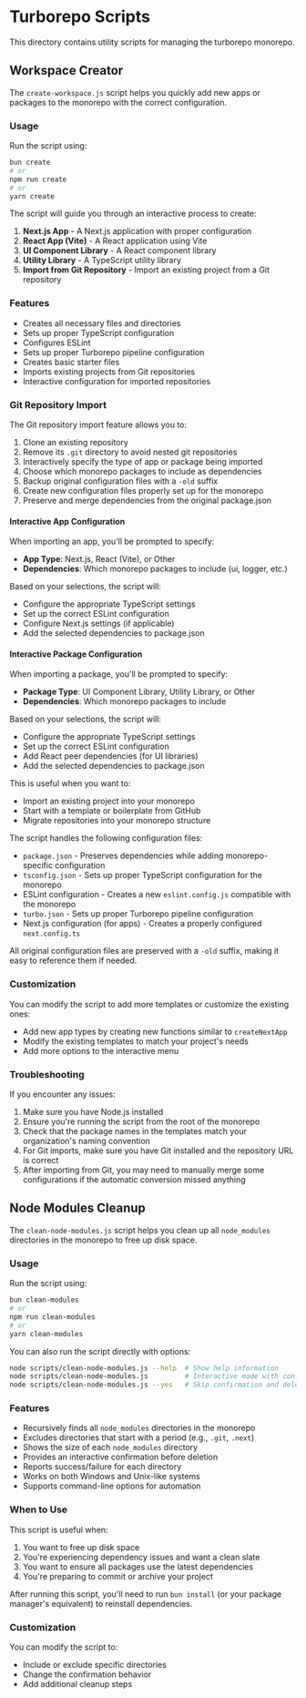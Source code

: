 # Turborepo Scripts

This directory contains utility scripts for managing the turborepo monorepo.

## Workspace Creator

The `create-workspace.js` script helps you quickly add new apps or packages to the monorepo with the correct configuration.

### Usage

Run the script using:

```bash
bun create
# or
npm run create
# or
yarn create
```

The script will guide you through an interactive process to create:

1. **Next.js App** - A Next.js application with proper configuration
2. **React App (Vite)** - A React application using Vite
3. **UI Component Library** - A React component library
4. **Utility Library** - A TypeScript utility library
5. **Import from Git Repository** - Import an existing project from a Git repository

### Features

- Creates all necessary files and directories
- Sets up proper TypeScript configuration
- Configures ESLint
- Sets up proper Turborepo pipeline configuration
- Creates basic starter files
- Imports existing projects from Git repositories
- Interactive configuration for imported repositories

### Git Repository Import

The Git repository import feature allows you to:

1. Clone an existing repository
2. Remove its `.git` directory to avoid nested git repositories
3. Interactively specify the type of app or package being imported
4. Choose which monorepo packages to include as dependencies
5. Backup original configuration files with a `-old` suffix
6. Create new configuration files properly set up for the monorepo
7. Preserve and merge dependencies from the original package.json

#### Interactive App Configuration

When importing an app, you'll be prompted to specify:
- **App Type**: Next.js, React (Vite), or Other
- **Dependencies**: Which monorepo packages to include (ui, logger, etc.)

Based on your selections, the script will:
- Configure the appropriate TypeScript settings
- Set up the correct ESLint configuration
- Configure Next.js settings (if applicable)
- Add the selected dependencies to package.json

#### Interactive Package Configuration

When importing a package, you'll be prompted to specify:
- **Package Type**: UI Component Library, Utility Library, or Other
- **Dependencies**: Which monorepo packages to include

Based on your selections, the script will:
- Configure the appropriate TypeScript settings
- Set up the correct ESLint configuration
- Add React peer dependencies (for UI libraries)
- Add the selected dependencies to package.json

This is useful when you want to:
- Import an existing project into your monorepo
- Start with a template or boilerplate from GitHub
- Migrate repositories into your monorepo structure

The script handles the following configuration files:
- `package.json` - Preserves dependencies while adding monorepo-specific configuration
- `tsconfig.json` - Sets up proper TypeScript configuration for the monorepo
- ESLint configuration - Creates a new `eslint.config.js` compatible with the monorepo
- `turbo.json` - Sets up proper Turborepo pipeline configuration
- Next.js configuration (for apps) - Creates a properly configured `next.config.ts`

All original configuration files are preserved with a `-old` suffix, making it easy to reference them if needed.

### Customization

You can modify the script to add more templates or customize the existing ones:

- Add new app types by creating new functions similar to `createNextApp`
- Modify the existing templates to match your project's needs
- Add more options to the interactive menu

### Troubleshooting

If you encounter any issues:

1. Make sure you have Node.js installed
2. Ensure you're running the script from the root of the monorepo
3. Check that the package names in the templates match your organization's naming convention
4. For Git imports, make sure you have Git installed and the repository URL is correct
5. After importing from Git, you may need to manually merge some configurations if the automatic conversion missed anything 

## Node Modules Cleanup

The `clean-node-modules.js` script helps you clean up all `node_modules` directories in the monorepo to free up disk space.

### Usage

Run the script using:

```bash
bun clean-modules
# or
npm run clean-modules
# or
yarn clean-modules
```

You can also run the script directly with options:

```bash
node scripts/clean-node-modules.js --help  # Show help information
node scripts/clean-node-modules.js         # Interactive mode with confirmation
node scripts/clean-node-modules.js --yes   # Skip confirmation and delete all directories
```

### Features

- Recursively finds all `node_modules` directories in the monorepo
- Excludes directories that start with a period (e.g., `.git`, `.next`)
- Shows the size of each `node_modules` directory
- Provides an interactive confirmation before deletion
- Reports success/failure for each directory
- Works on both Windows and Unix-like systems
- Supports command-line options for automation

### When to Use

This script is useful when:

1. You want to free up disk space
2. You're experiencing dependency issues and want a clean slate
3. You want to ensure all packages use the latest dependencies
4. You're preparing to commit or archive your project

After running this script, you'll need to run `bun install` (or your package manager's equivalent) to reinstall dependencies.

### Customization

You can modify the script to:

- Include or exclude specific directories
- Change the confirmation behavior
- Add additional cleanup steps 